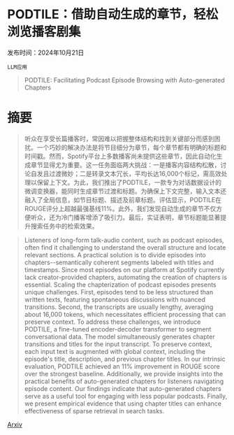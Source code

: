 # PODTILE：借助自动生成的章节，轻松浏览播客剧集

发布时间：2024年10月21日

`LLM应用`

> PODTILE: Facilitating Podcast Episode Browsing with Auto-generated Chapters

# 摘要

> 听众在享受长篇播客时，常因难以把握整体结构和找到关键部分而感到困扰。一个巧妙的解决办法是将节目细分为章节，每个章节都有明确的标题和时间戳。然而，Spotify平台上多数播客尚未提供这些章节，因此自动化生成章节显得尤为重要。这一任务面临两大挑战：一是播客内容结构松散，讨论自发且过渡微妙；二是转录文本冗长，平均长达16,000个标记，需高效处理以保留上下文。为此，我们推出了PODTILE，一款专为对话数据设计的微调变换器，能同时生成章节过渡和标题。为确保上下文完整，输入文本还融入了全局信息，如节目标题、描述及前章标题。评估显示，PODTILE在ROUGE评分上超越最强基线11%。此外，我们发现自动生成的章节不仅方便听众，还为冷门播客增添了吸引力。最后，实证表明，章节标题能显著提升搜索任务中的检索效果。

> Listeners of long-form talk-audio content, such as podcast episodes, often find it challenging to understand the overall structure and locate relevant sections. A practical solution is to divide episodes into chapters--semantically coherent segments labeled with titles and timestamps. Since most episodes on our platform at Spotify currently lack creator-provided chapters, automating the creation of chapters is essential. Scaling the chapterization of podcast episodes presents unique challenges. First, episodes tend to be less structured than written texts, featuring spontaneous discussions with nuanced transitions. Second, the transcripts are usually lengthy, averaging about 16,000 tokens, which necessitates efficient processing that can preserve context. To address these challenges, we introduce PODTILE, a fine-tuned encoder-decoder transformer to segment conversational data. The model simultaneously generates chapter transitions and titles for the input transcript. To preserve context, each input text is augmented with global context, including the episode's title, description, and previous chapter titles. In our intrinsic evaluation, PODTILE achieved an 11% improvement in ROUGE score over the strongest baseline. Additionally, we provide insights into the practical benefits of auto-generated chapters for listeners navigating episode content. Our findings indicate that auto-generated chapters serve as a useful tool for engaging with less popular podcasts. Finally, we present empirical evidence that using chapter titles can enhance effectiveness of sparse retrieval in search tasks.

[Arxiv](https://arxiv.org/abs/2410.16148)